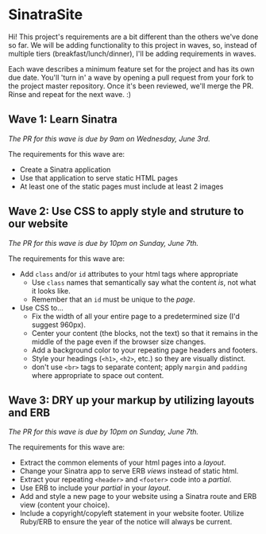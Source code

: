 # SinatraSite

Hi! This project's requirements are a bit different than the others we've done so far. We will be adding functionality to this project in waves, so, instead of multiple tiers (breakfast/lunch/dinner), I'll be adding requirements in waves.

Each wave describes a minimum feature set for the project and has its own due date. You'll 'turn in' a wave by opening a pull request from your fork to the project master repository. Once it's been reviewed, we'll merge the PR. Rinse and repeat for the next wave. :)

## Wave 1: Learn Sinatra
_The PR for this wave is due by 9am on Wednesday, June 3rd._

The requirements for this wave are:
  - Create a Sinatra application
  - Use that application to serve static HTML pages
  - At least one of the static pages must include at least 2 images

## Wave 2: Use CSS to apply style and struture to our website
_The PR for this wave is due by 10pm on Sunday, June 7th._

The requirements for this wave are:
- Add `class` and/or `id` attributes to your html tags where appropriate
  - Use `class` names that semantically say what the content _is_, not what it looks like.
  - Remember that an `id` must be unique to the _page_.
- Use CSS to...
  - Fix the width of all your entire page to a predetermined size (I'd suggest 960px).
  - Center your content (the blocks, not the text) so that it remains in the middle of the page even if the browser size changes.
  - Add a background color to your repeating page headers and footers.
  - Style your headings (`<h1>`, `<h2>`, etc.) so they are visually distinct.
  - don't use `<br>` tags to separate content; apply `margin` and `padding` where appropriate to space out content.

## Wave 3: DRY up your markup by utilizing layouts and ERB
_The PR for this wave is due by 10pm on Sunday, June 7th._

The requirements for this wave are:
- Extract the common elements of your html pages into a _layout_.
- Change your Sinatra app to serve ERB _views_ instead of static html.
- Extract your repeating `<header>` and `<footer>` code into a _partial_.
- Use ERB to include your _partial_ in your _layout_.
- Add and style a new page to your website using a Sinatra route and ERB view (content your choice).
- Include a copyright/copyleft statement in your website footer. Utilize Ruby/ERB to ensure the year of the notice will always be current.
